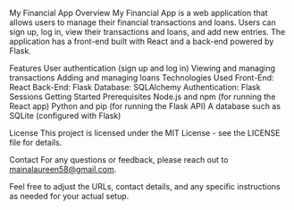My Financial App
Overview
My Financial App is a web application that allows users to manage their financial transactions and loans. Users can sign up, log in, view their transactions and loans, and add new entries. The application has a front-end built with React and a back-end powered by Flask.

Features
User authentication (sign up and log in)
Viewing and managing transactions
Adding and managing loans
Technologies Used
Front-End: React
Back-End: Flask
Database: SQLAlchemy
Authentication: Flask Sessions
Getting Started
Prerequisites
Node.js and npm (for running the React app)
Python and pip (for running the Flask API)
A database such as SQLite (configured with Flask)

License
This project is licensed under the MIT License - see the LICENSE file for details.

Contact
For any questions or feedback, please reach out to mainalaureen58@gmail.com.

Feel free to adjust the URLs, contact details, and any specific instructions as needed for your actual setup.






